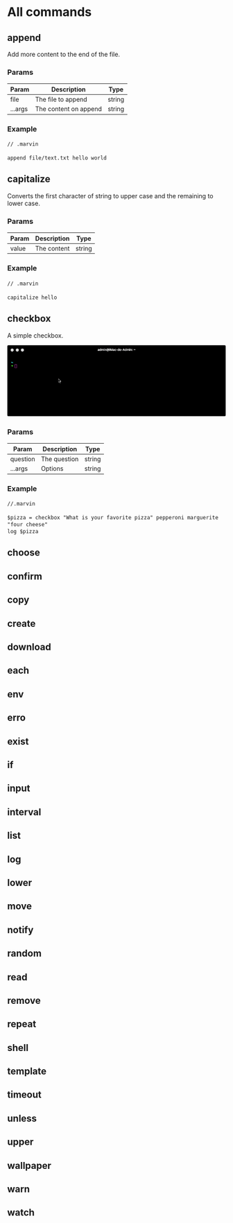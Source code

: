 # All commands

## append

Add more content to the end of the file.

### Params

| Param   | Description           | Type   |
|---------|-----------------------|:------:|
| file    | The file to append    | string |
| ...args | The content on append | string |

### Example

```
// .marvin

append file/text.txt hello world
```

## capitalize

Converts the first character of string to upper case and the remaining to lower case.

### Params

| Param   | Description           | Type   |
|---------|-----------------------|:------:|
| value   | The content           | string |

### Example

```
// .marvin

capitalize hello
```

## checkbox

A simple checkbox.

![Example](../media/doc/checkbox.gif)

### Params

| Param    | Description           | Type   |
|----------|-----------------------|:------:|
| question | The question          | string |
| ...args  | Options               | string |

### Example

```
//.marvin

$pizza = checkbox "What is your favorite pizza" pepperoni marguerite "four cheese"
log $pizza
```

## choose

## confirm

## copy

## create

## download

## each

## env

## erro

## exist

## if

## input

## interval

## list

## log

## lower

## move

## notify

## random

## read

## remove

## repeat

## shell

## template

## timeout

## unless

## upper

## wallpaper

## warn

## watch
